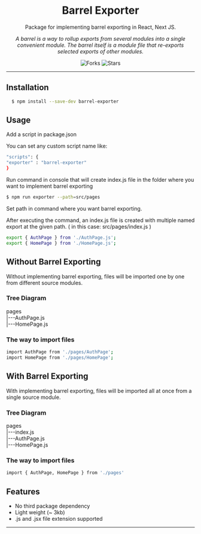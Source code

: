 



<div align="center">

# Barrel Exporter

Package for implementing barrel exporting in React, Next JS.

_A barrel is a way to rollup exports from several modules into a single convenient module. The barrel itself is a module file that re-exports selected exports of other modules._

![Forks](https://img.shields.io/github/forks/rahulyadav139/barrel-exporter)
![Stars](https://img.shields.io/github/stars/rahulyadav139/barrel-exporter)

</div>

---



## Installation


```bash
  $ npm install --save-dev barrel-exporter
```

## Usage


Add a script in package.json 

You can set any custom script name like: 
```bash
"scripts": {
"exporter" : "barrel-exporter"
}
```

Run command in console that will create index.js file in the folder where you want to implement barrel exporting

```bash
$ npm run exporter --path=src/pages
```
Set path in command where you want barrel exporting.



After executing the command, an index.js file is created with multiple named export at the given path. ( in this case: src/pages/index.js )

```bash
export { AuthPage } from './AuthPage.js';
export { HomePage } from './HomePage.js';
```

## Without Barrel Exporting

Without implementing barrel exporting, files will be imported one by one from different source modules.

### Tree Diagram

pages <br/>
|---AuthPage.js <br/>
|---HomePage.js <br/>

### The way to import files

```bash
import AuthPage from './pages/AuthPage';
import HomePage from './pages/HomePage';
```




## With Barrel Exporting

With implementing barrel exporting, files will be imported all at once from a single source module.

### Tree Diagram


pages <br/>
|---index.js <br/>
|---AuthPage.js <br/>
|---HomePage.js <br/>

### The way to import files

```bash
import { AuthPage, HomePage } from './pages'
```

## Features

- No third package dependency
- Light weight (~ 3kb)
- .js and .jsx file extension supported

---